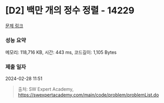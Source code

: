 # [D2] 백만 개의 정수 정렬 - 14229 

[문제 링크](https://swexpertacademy.com/main/code/problem/problemDetail.do?contestProbId=AX_Y-4T6-yoDFAVy) 

### 성능 요약

메모리: 118,716 KB, 시간: 443 ms, 코드길이: 1,105 Bytes

### 제출 일자

2024-02-28 11:51



> 출처: SW Expert Academy, https://swexpertacademy.com/main/code/problem/problemList.do